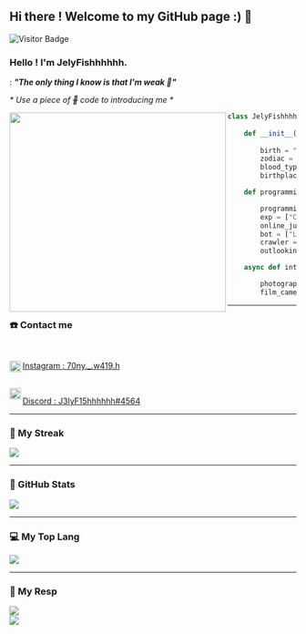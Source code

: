 ## Hi there ! Welcome to my GitHub page :) 👋
![Visitor Badge](https://visitor-badge.laobi.icu/badge?page_id=JelyFishhhhhh)

### Hello ! I'm JelyFishhhhhh.

: ***"The only thing I know is that I'm weak 🤕"***

*\* Use a piece of ~~🍰~~ code to introducing me \**

<img src = "https://media.giphy.com/media/v1.Y2lkPTc5MGI3NjExNzdmZGQwYWM5NjgyMTNjZGZiZTZlYjM1ZDI3MzQ2NThjOTU2OWQyMCZjdD1z/qt0w3WYd3iqcaDP8b4/giphy.gif" style = "width:380px;height:350px;" align = "left">

```python
class JelyFishhhhhh:
    
    def __init__(self):
        
        birth = "19 Apr 2005"
        zodiac = "Aries ♈"
        blood_type = "A"
        birthplace = "Chiayi, Taiwan 🇹🇼"

    def programming_life(self):

        programming_lang = ["Python", "C++"]
        exp = ["Competitive-Programming", "Devp"]
        online_judge = ["ZeroJudge", "CodeForces"]
        bot = ["Line", "Discord"]
        crawler = ["CWB-crawler", "Instagram-crawler"]
        outlooking = ["CyberSecurity", "Devp"]

    async def interest(self):

        photography = ["NIKON D7100", "iPhone 14 Plus"]
        film_camera = ["NIKON FE2", "OLYMPUS μ II"]

```
---

### ☎️ Contact me

<br>

<div id="Contact">
    <a href="https://www.instagram.com/70ny._.w419.h/">
        <img src="https://leadsbridge.com/wp-content/themes/leadsbridge/img/integration-lg-logos/logo681.png" alt="instagram" style="width:20px;"  align="left"/>
        <p>
            Instagram : 70ny._.w419.h
        </p>
    </a>
    <br>
    <a href="https://discordapp.com/users/455256442761379850">
        <img src="https://www.zicklincenter.org/wp-content/uploads/2022/06/Discord_icon.svg_.png" alt = "Discord" style="width:20px;" align = "left" />
        <p>
            Discord : J3lyF15hhhhhh#4564
        </p>
    </a>
</div>

---
### 📓 My Streak
<img src="https://streak-stats.demolab.com?user=JelyFishhhhhh&theme=github-green-purple&hide_border=true&border_radius=4.6&date_format=j%20M%5B%20Y%5D" />

---
### 🗽 GitHub Stats

<img src="https://github-readme-stats.vercel.app/api?username=JelyFishhhhhh&theme=ocean_dark&hide_border=true&show_icons=true" />

---
### 💻 My Top Lang
<img src="https://github-readme-stats.vercel.app/api/top-langs/?username=JelyFishhhhhh&layout=compact&count_private=true&theme=ocean_dark&hide_border=true" />

---
### 🧠 My Resp
<a href="https://github.com/spy-Ders/Weather-Crawler">
    <img align="left" src="https://github-readme-stats.vercel.app/api/pin/?username=spy-Ders&repo=Weather-Crawler&hide_border=true&theme=ocean_dark" />
</a>

<br>

<a href="https://github.com/spy-Ders/Instagram-Crawler">
    <img align="left" src="https://github-readme-stats.vercel.app/api/pin/?username=spy-Ders&repo=Instagram-Crawler&hide_border=true&theme=ocean_dark"/>
</a>